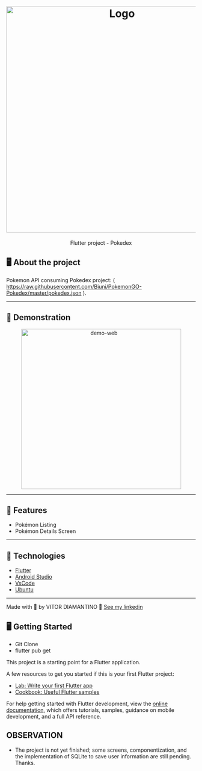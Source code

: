 <h1 align="center">
  <img alt="Logo" src="https://miro.medium.com/v2/resize:fit:4000/1*Zaty9dpItL2UsDofl3Cj0g.png" width="600px">
</h1>

<p align="center">Flutter project - Pokedex</p>

## 🖥️ About the project

Pokemon API consuming Pokedex project: ( https://raw.githubusercontent.com/Biuni/PokemonGO-Pokedex/master/pokedex.json ).

---

## 🥳 Demonstration
<div align="center" >
  <img src="https://github.com/vsdiaman/pokemon/blob/main/Pokedex.gif" alt="demo-web" height="425">
</div>

---

## 🚀 Features

- Pokémon Listing
- Pokémon Details Screen

---

## 🚀 Technologies

- [Flutter](https://flutter.dev/)
- [Android Studio](https://www.android.com/intl/pt_br/)
- [VsCode](https://code.visualstudio.com/)
- [Ubuntu](https://ubuntu.com/)

---
Made with 💜 by VITOR DIAMANTINO 👋 [See my linkedin](https://www.linkedin.com/in/vitordiamantino/)
<br>

## 🖥️ Getting Started

- Git Clone
- flutter pub get

This project is a starting point for a Flutter application.

A few resources to get you started if this is your first Flutter project:

- [Lab: Write your first Flutter app](https://docs.flutter.dev/get-started/codelab)
- [Cookbook: Useful Flutter samples](https://docs.flutter.dev/cookbook)

For help getting started with Flutter development, view the
[online documentation](https://docs.flutter.dev/), which offers tutorials,
samples, guidance on mobile development, and a full API reference.

## OBSERVATION
- The project is not yet finished; some screens, componentization, and the implementation of SQLite to save user information are still pending. Thanks.
